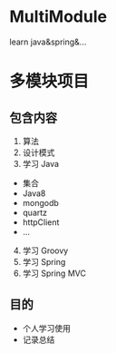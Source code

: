 # MultiModule
learn java&amp;spring&amp;...

# 多模块项目

## 包含内容

1. 算法
2. 设计模式
3. 学习 Java
- 集合
- Java8
- mongodb
- quartz
- httpClient
- ...
4. 学习 Groovy
5. 学习 Spring
6. 学习 Spring MVC

## 目的

- 个人学习使用
- 记录总结
